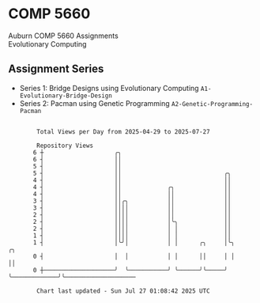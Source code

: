 # COMP 5660
Auburn COMP 5660 Assignments  
Evolutionary Computing

## Assignment Series
- Series 1: Bridge Designs using Evolutionary Computing `A1-Evolutionary-Bridge-Design`
- Series 2: Pacman using Genetic Programming `A2-Genetic-Programming-Pacman`

```

        Total Views per Day from 2025-04-29 to 2025-07-27

        Repository Views
       6 ┼                    ╭╮
       6 ┤                    ││
       5 ┤                    ││
       5 ┤                    ││                             ╭╮
       4 ┤                    ││                             ││
       4 ┤                    ││             ╭╮              ││
       4 ┤                    ││             ││              ││
       3 ┤                    ││╭╮           ││              ││
       3 ┤                    ││││           ││              ││
       2 ┤                    ││││           ││              ││
       2 ┤                    ││││           │╰╮             ││
       2 ┤                    ││││           │ │             ││
       1 ┤                    ││││           │ │             ││
       1 ┤                    │╰╯│           │ │      ╭╮     │╰╮             ╭╮
       0 ┤                    │  │           │ │      ││     │ │             ││
       0 ┼────────────────────╯  ╰───────────╯ ╰──────╯╰─────╯ ╰─────────────╯╰────────────────────

        Chart last updated - Sun Jul 27 01:08:42 2025 UTC
        
```
